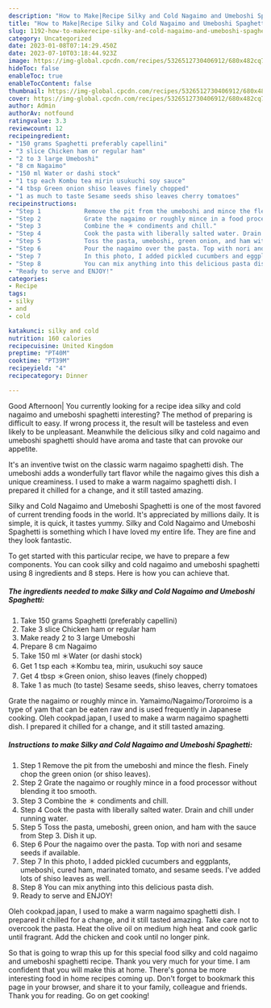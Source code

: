 ```yaml
---
description: "How to Make|Recipe Silky and Cold Nagaimo and Umeboshi Spaghetti {That is Delicious"
title: "How to Make|Recipe Silky and Cold Nagaimo and Umeboshi Spaghetti {That is Delicious"
slug: 1192-how-to-makerecipe-silky-and-cold-nagaimo-and-umeboshi-spaghetti-that-is-delicious
category: Uncategorized
date: 2023-01-08T07:14:29.450Z
date: 2023-07-10T03:18:44.923Z
image: https://img-global.cpcdn.com/recipes/5326512730406912/680x482cq70/silky-and-cold-nagaimo-and-umeboshi-spaghetti-recipe-main-photo.jpg
hideToc: false
enableToc: true
enableTocContent: false
thumbnail: https://img-global.cpcdn.com/recipes/5326512730406912/680x482cq70/silky-and-cold-nagaimo-and-umeboshi-spaghetti-recipe-main-photo.jpg
cover: https://img-global.cpcdn.com/recipes/5326512730406912/680x482cq70/silky-and-cold-nagaimo-and-umeboshi-spaghetti-recipe-main-photo.jpg
author: Admin
authorAv: notfound
ratingvalue: 3.3
reviewcount: 12
recipeingredient:
- "150 grams Spaghetti preferably capellini"
- "3 slice Chicken ham or regular ham"
- "2 to 3 large Umeboshi"
- "8 cm Nagaimo"
- "150 ml Water or dashi stock"
- "1 tsp each Kombu tea mirin usukuchi soy sauce"
- "4 tbsp Green onion shiso leaves finely chopped"
- "1 as much to taste Sesame seeds shiso leaves cherry tomatoes"
recipeinstructions:
- "Step 1            Remove the pit from the umeboshi and mince the flesh. Finely chop the green onion (or shiso leaves)."
- "Step 2            Grate the nagaimo or roughly mince in a food processor without blending it too smooth."
- "Step 3            Combine the ＊ condiments and chill."
- "Step 4            Cook the pasta with liberally salted water. Drain and chill under running water."
- "Step 5            Toss the pasta, umeboshi, green onion, and ham with the sauce from Step 3. Dish it up."
- "Step 6            Pour the nagaimo over the pasta. Top with nori and sesame seeds if available."
- "Step 7            In this photo, I added pickled cucumbers and eggplants, umeboshi, cured ham, marinated tomato, and sesame seeds. I&#39;ve added lots of shiso leaves as well."
- "Step 8            You can mix anything into this delicious pasta dish."
- "Ready to serve and ENJOY!"
categories:
- Recipe
tags:
- silky
- and
- cold

katakunci: silky and cold 
nutrition: 160 calories
recipecuisine: United Kingdom
preptime: "PT40M"
cooktime: "PT39M"
recipeyield: "4"
recipecategory: Dinner

---
```



Good Afternoon| You currently looking for a recipe idea silky and cold nagaimo and umeboshi spaghetti interesting? The method of preparing is difficult to easy. If wrong process it, the result will be tasteless and even likely to be unpleasant. Meanwhile the delicious silky and cold nagaimo and umeboshi spaghetti should have aroma and taste that can provoke our appetite.





It&#39;s an inventive twist on the classic warm nagaimo spaghetti dish. The umeboshi adds a wonderfully tart flavor while the nagaimo gives this dish a unique creaminess. I used to make a warm nagaimo spaghetti dish. I prepared it chilled for a change, and it still tasted amazing.

Silky and Cold Nagaimo and Umeboshi Spaghetti is one of the most favored of current trending foods in the world. It's appreciated by millions daily. It is simple, it is quick, it tastes yummy. Silky and Cold Nagaimo and Umeboshi Spaghetti is something which I have loved my entire life. They are fine and they look fantastic.


To get started with this particular recipe, we have to prepare a few components. You can cook silky and cold nagaimo and umeboshi spaghetti using 8 ingredients and 8 steps. Here is how you can achieve that.

<!--inarticleads1-->

##### The ingredients needed to make Silky and Cold Nagaimo and Umeboshi Spaghetti:

1. Take 150 grams Spaghetti (preferably capellini)
1. Take 3 slice Chicken ham or regular ham
1. Make ready 2 to 3 large Umeboshi
1. Prepare 8 cm Nagaimo
1. Take 150 ml ＊Water (or dashi stock)
1. Get 1 tsp each ＊Kombu tea, mirin, usukuchi soy sauce
1. Get 4 tbsp ＊Green onion, shiso leaves (finely chopped)
1. Take 1 as much (to taste) Sesame seeds, shiso leaves, cherry tomatoes


Grate the nagaimo or roughly mince in. Yamaimo/Nagaimo/Tororoimo is a type of yam that can be eaten raw and is used frequently in Japanese cooking. Oleh cookpad.japan, I used to make a warm nagaimo spaghetti dish. I prepared it chilled for a change, and it still tasted amazing. 

<!--inarticleads2-->

##### Instructions to make Silky and Cold Nagaimo and Umeboshi Spaghetti:

1. Step 1            Remove the pit from the umeboshi and mince the flesh. Finely chop the green onion (or shiso leaves).
1. Step 2            Grate the nagaimo or roughly mince in a food processor without blending it too smooth.
1. Step 3            Combine the ＊ condiments and chill.
1. Step 4            Cook the pasta with liberally salted water. Drain and chill under running water.
1. Step 5            Toss the pasta, umeboshi, green onion, and ham with the sauce from Step 3. Dish it up.
1. Step 6            Pour the nagaimo over the pasta. Top with nori and sesame seeds if available.
1. Step 7            In this photo, I added pickled cucumbers and eggplants, umeboshi, cured ham, marinated tomato, and sesame seeds. I&#39;ve added lots of shiso leaves as well.
1. Step 8            You can mix anything into this delicious pasta dish.
1. Ready to serve and ENJOY!

Oleh cookpad.japan, I used to make a warm nagaimo spaghetti dish. I prepared it chilled for a change, and it still tasted amazing. Take care not to overcook the pasta. Heat the olive oil on medium high heat and cook garlic until fragrant. Add the chicken and cook until no longer pink. 

So that is going to wrap this up for this special food silky and cold nagaimo and umeboshi spaghetti recipe. Thank you very much for your time. I am confident that you will make this at home. There's gonna be more interesting food in home recipes coming up. Don't forget to bookmark this page in your browser, and share it to your family, colleague and friends. Thank you for reading. Go on get cooking!
